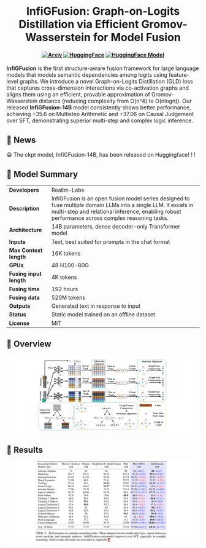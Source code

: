 <h1 align="center">
InfiGFusion: Graph-on-Logits Distillation via Efficient Gromov-Wasserstein for Model Fusion
</h1>

<h4 align="center">

[![Arxiv](https://img.shields.io/badge/Arxiv-D14836?style=for-the-badge&logo=arxiv&logoColor=white)](https://arxiv.org/pdf/2505.13893) 
[![HuggingFace](https://img.shields.io/badge/HuggingFace-FF9900?style=for-the-badge&logo=huggingface&logoColor=white)](https://arxiv.org/pdf/2505.13893)
[![HuggingFace Model](https://img.shields.io/badge/HuggingFace%20Model-FF9900?style=for-the-badge&logo=huggingface&logoColor=white)](https://arxiv.org/pdf/2505.13893)
  
</h4>

**InfiGFusion** is the first structure-aware fusion framework for large language models that models semantic dependencies among logits using feature-level graphs. We introduce a novel Graph-on-Logits Distillation (GLD) loss that captures cross-dimension interactions via co-activation graphs and aligns them using an efficient, provable approximation of Gromov-Wasserstein distance (reducing complexity from O(n^4) to O(nlogn)). Our released **InfiGFusion-14B** model consistently shows better performance, achieving +35.6 on Multistep Arithmetic and +37.06 on Causal Judgement over SFT, demonstrating superior multi-step and complex logic inference.

## 📣 News
😁 The ckpt model, InfiGFusion-14B, has been released on Huggingface! ! !

## 📕 Model Summary 

|                         |                                                                               |     
|-------------------------|-------------------------------------------------------------------------------|
| **Developers**          | Reallm-Labs                                                            |
| **Description**         | InfiGFusion is an open fusion model series designed to fuse multiple domain LLMs into a single LLM. It excels in multi-step and relational inference, enabling robust performance across complex reasoning tasks.|
| **Architecture**        | 14B parameters, dense decoder-only Transformer model                          |
| **Inputs**              | Text, best suited for prompts in the chat format                              |
| **Max Context length**  | 16K tokens                                                                    |
| **GPUs**                | 48 H100-80G                                                                 |
| **Fusing input length**      | 4K tokens                                                           |
| **Fusing time**       | 192 hours                                                                       |
| **Fusing data**       | 520M tokens                                                                   |
| **Outputs**             | Generated text in response to input                                           |
| **Status**              | Static model trained on an offline dataset                                    |
| **License**             | MIT                                                                         |

## 🎨 Overview
![InfiGFusion_framework](assets/framework.png)

## 🎯 Results
![InfiGFusion](assets/inference.png)
